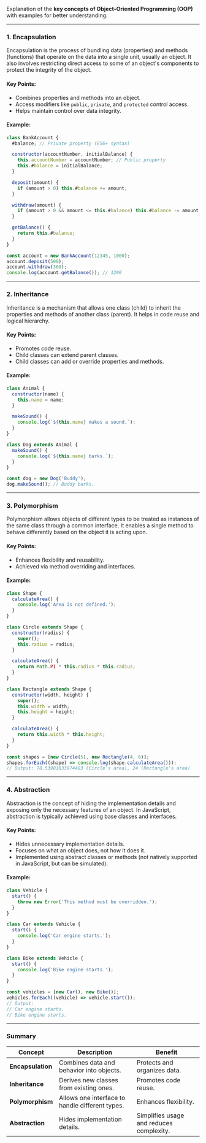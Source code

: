 Explanation of the **key concepts of Object-Oriented Programming (OOP)** with examples for better understanding:

---

### **1. Encapsulation**
Encapsulation is the process of bundling data (properties) and methods (functions) that operate on the data into a single unit, usually an object. It also involves restricting direct access to some of an object's components to protect the integrity of the object.

#### **Key Points:**
- Combines properties and methods into an object.
- Access modifiers like `public`, `private`, and `protected` control access.
- Helps maintain control over data integrity.

#### **Example:**
```javascript
class BankAccount {
  #balance; // Private property (ES6+ syntax)

  constructor(accountNumber, initialBalance) {
    this.accountNumber = accountNumber; // Public property
    this.#balance = initialBalance;
  }

  deposit(amount) {
    if (amount > 0) this.#balance += amount;
  }

  withdraw(amount) {
    if (amount > 0 && amount <= this.#balance) this.#balance -= amount;
  }

  getBalance() {
    return this.#balance;
  }
}

const account = new BankAccount(12345, 1000);
account.deposit(500);
account.withdraw(300);
console.log(account.getBalance()); // 1200
```

---

### **2. Inheritance**
Inheritance is a mechanism that allows one class (child) to inherit the properties and methods of another class (parent). It helps in code reuse and logical hierarchy.

#### **Key Points:**
- Promotes code reuse.
- Child classes can extend parent classes.
- Child classes can add or override properties and methods.

#### **Example:**
```javascript
class Animal {
  constructor(name) {
    this.name = name;
  }

  makeSound() {
    console.log(`${this.name} makes a sound.`);
  }
}

class Dog extends Animal {
  makeSound() {
    console.log(`${this.name} barks.`);
  }
}

const dog = new Dog('Buddy');
dog.makeSound(); // Buddy barks.
```

---

### **3. Polymorphism**
Polymorphism allows objects of different types to be treated as instances of the same class through a common interface. It enables a single method to behave differently based on the object it is acting upon.

#### **Key Points:**
- Enhances flexibility and reusability.
- Achieved via method overriding and interfaces.

#### **Example:**
```javascript
class Shape {
  calculateArea() {
    console.log('Area is not defined.');
  }
}

class Circle extends Shape {
  constructor(radius) {
    super();
    this.radius = radius;
  }

  calculateArea() {
    return Math.PI * this.radius * this.radius;
  }
}

class Rectangle extends Shape {
  constructor(width, height) {
    super();
    this.width = width;
    this.height = height;
  }

  calculateArea() {
    return this.width * this.height;
  }
}

const shapes = [new Circle(5), new Rectangle(4, 6)];
shapes.forEach((shape) => console.log(shape.calculateArea()));
// Output: 78.53981633974483 (Circle's area), 24 (Rectangle's area)
```

---

### **4. Abstraction**
Abstraction is the concept of hiding the implementation details and exposing only the necessary features of an object. In JavaScript, abstraction is typically achieved using base classes and interfaces.

#### **Key Points:**
- Hides unnecessary implementation details.
- Focuses on what an object does, not how it does it.
- Implemented using abstract classes or methods (not natively supported in JavaScript, but can be simulated).

#### **Example:**
```javascript
class Vehicle {
  start() {
    throw new Error('This method must be overridden.');
  }
}

class Car extends Vehicle {
  start() {
    console.log('Car engine starts.');
  }
}

class Bike extends Vehicle {
  start() {
    console.log('Bike engine starts.');
  }
}

const vehicles = [new Car(), new Bike()];
vehicles.forEach((vehicle) => vehicle.start());
// Output: 
// Car engine starts.
// Bike engine starts.
```

---

### **Summary**
| Concept         | Description                                  | Benefit                         |
|-----------------|----------------------------------------------|---------------------------------|
| **Encapsulation** | Combines data and behavior into objects.    | Protects and organizes data.   |
| **Inheritance**  | Derives new classes from existing ones.      | Promotes code reuse.           |
| **Polymorphism** | Allows one interface to handle different types.| Enhances flexibility.          |
| **Abstraction**  | Hides implementation details.               | Simplifies usage and reduces complexity. |
